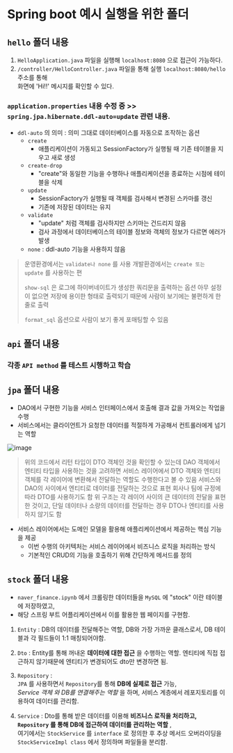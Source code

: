 #  Spring boot 예시 실행을 위한 폴더

## `hello` 폴더 내용
1. `HelloApplication.java` 파일을 실행해 `localhost:8080` 으로 접근이 가능하다.
2. `/controller/HelloController.java` 파일을 통해 실행 `localhost:8080/hello` 주소를 통해<br>화면에 'Hi!!' 메시지를 확인할 수 있다.

### `application.properties` 내용 수정 중 >> `spring.jpa.hibernate.ddl-auto=update` 관련 내용.

- `ddl-auto` 의 의미 : 의미 그대로 데이터베이스를 자동으로 조작하는 옵션 
	- `create` 
		- 애플리케이션이 가동되고 SessionFactory가 실행될 때 기존 테이블을 지우고 새로 생성 
	- `create-drop` 
		- "create"와 동일한 기능을 수행하나 애플리케이션을 종료하는 시점에 테이블을 삭제 
	- `update`
		- SessionFactory가 실행될 때 객체를 검사해서 변경된 스카마를 갱신 
		- 기존에 저장된 데이터는 유지 
	- `validate` 
		- "update" 처럼 객체를 검사하지만 스키마는 건드리지 않음 
		- 검사 과정에서 데이터베이스의 테이블 정보와 객체의 정보가 다르면 에러가 발생 
	- `none` : ddl-auto 기능을 사용하지 않음 


> 운영환경에서는 `validate나 none` 를 사용
> 개발환경에서는 `create 또는 update` 를 사용하는 편 
>
> `show-sql` 은 로그에 하이버네이트가 생성한 쿼리문을 출력하는 옵션 
> 아무 설정이 없으면 저장에 용이한 형태로 출력되기 때문에 사람이 보기에는 불편하게 한 줄로 출력 
> 
> `format_sql` 옵션으로 사람이 보기 좋게 포매팅할 수 있음 


## `api` 폴더 내용

### 각종 `API method` 를 테스트 시행하고 학습

## `jpa` 폴더 내용

- DAO에서 구현한 기능을 서비스 인터페이스에서 호출해 결과 값을 가져오는 작업을 수행
- 서비스에서는 클라이언트가 요청한 데이터를 적절하게 가공해서 컨트롤러에게 넘기는 역할 


![image](https://github.com/aaingyunii/Bootcamp_basic_DataEngineering/assets/31847834/3e8cf52a-8c99-46cb-907a-a41d309fbfdc)


> 위의 코드에서 리턴 타입이 DTO 객체인 것을 확인할 수 있는데 DAO 객체에서 엔티티 타입을 사용하는 것을 고려하면 서비스 레이어에서 DTO 객체와 엔티티 객체를 각 레이어에 변환해서 전달하는 역할도 수행한다고 볼 수 있음 
> 서비스와 DAO의 사이에서 엔티티로 데이터를 전달하는 것으로 표현 
> 회사나 팀에 규정에 따라 DTO를 사용하기도 함 
> 위 구조는 각 레이어 사이의 큰 데이터의 전달을 표현한 것이고, 단일 데이터나 소량의 데이터를 전달하는 경우 DTO나 엔티티를 사용하지 않기도 함 


- 서비스 레이어에서는 도메인 모델을 활용해 애플리케이션에서 제공하는 핵심 기능을 제공
	- 이번 수행의 아키텍처는 서비스 레이어에서 비즈니스 로직을 처리하는 방식 
	- 기본적인 CRUD의 기능을 호출하기 위해 간단하게 메서드를 정의

## `stock` 폴더 내용

- `naver_finance.ipynb` 에서 크롤링한 데이터들을 `MySQL` 에 "stock" 이란 테이블에 저장하였고,
- 해당 스프링 부트 어플리케이션에서 이를 활용한 웹 페이지를 구현함.

1. `Entity` : DB의 데이터를 전달해주는 역할, DB와 가장 가까운 클래스로서, DB 테이블과 각 필드들이 1:1 매칭되어야함.

2. `Dto` : Entity를 통해 꺼내온 **데이터에 대한 접근** 을 수행하는 역할. 엔티티에 직접 접근하지 않기때문에 엔티티가 변경되어도 dto만 변경하면 됨.

3. `Repository` : <br> `JPA` 를 사용하면서 `Repository`를 통해 **DB에 실제로 접근** 가능, <br> *Service 객체 와 DB를 연결해주는 역할* 을 하며, 서비스 계층에서 레포지토리를 이용하여 데이터를 관리함.

4. `Service` : Dto를 통해 받은 데이터를 이용해 **비즈니스 로직을 처리하고, `Repository` 를 통해 DB에 접근하여 데이터를 관리하는 역할** , <br>여기에서는 `StockService` 를 `interface` 로 정의한 후 추상 메서드 오버라이딩을 `StockServiceImpl class` 에서 정의하며 파일들을 분리함.
